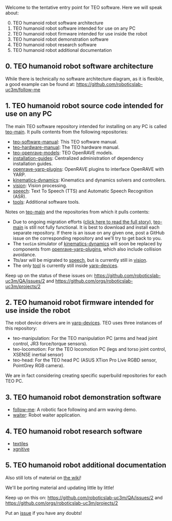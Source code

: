 Welcome to the tentative entry point for TEO software. Here we will speak about:

0. TEO humanoid robot software architecture
1. TEO humanoid robot software intended for use on any PC
2. TEO humanoid robot firmware intended for use inside the robot
3. TEO humanoid robot demonstration software
4. TEO humanoid robot research software
5. TEO humanoid robot additional documentation

## 0. TEO humanoid robot software architecture

While there is technically no software architecture diagram, as it is flexible, a good example can be found at: https://github.com/roboticslab-uc3m/follow-me

## 1. TEO humanoid robot source code intended for use on any PC

The main TEO software repository intended for installing on any PC is called [teo-main](https://github.com/roboticslab-uc3m/teo-main). It pulls contents from the following repositories:

- [teo-software-manual](https://github.com/roboticslab-uc3m/teo-software-manual): This TEO software manual.
- [teo-hardware-manual](https://github.com/roboticslab-uc3m/teo-hardware-manual): The TEO hardware manual.
- [teo-openrave-models](https://github.com/roboticslab-uc3m/teo-openrave-models): TEO OpenRAVE models.
- [installation-guides](https://github.com/roboticslab-uc3m/installation-guides): Centralized administration of dependency installation guides.
- [openrave-yarp-plugins](https://github.com/roboticslab-uc3m/openrave-yarp-plugins): OpenRAVE plugins to interface OpenRAVE with YARP.
- [kinematics-dynamics](https://github.com/roboticslab-uc3m/kinematics-dynamics): Kinematics and dynamics solvers and controllers.
- [vision](https://github.com/roboticslab-uc3m/vision): Vision processing.
- [speech](https://github.com/roboticslab-uc3m/speech): Text To Speech (TTS) and Automatic Speech Recognition (ASR).
- [tools](https://github.com/roboticslab-uc3m/tools): Additional software tools.

Notes on [teo-main](https://github.com/roboticslab-uc3m/teo-main) and the repositories from which it pulls contents:
- Due to ongoing migration efforts ([click here to read the full story](https://github.com/roboticslab-uc3m/QA/issues/2)), [teo-main](https://github.com/roboticslab-uc3m/teo-main) is still not fully functional. It is best to download and install each separate repository. If there is an issue on any given one, post a GitHub issue on the corresponding repository and we'll try to get back to you.
- The `teoSim` simulator of [kinematics-dynamics](https://github.com/roboticslab-uc3m/kinematics-dynamics) will soon be replaced by components from [openrave-yarp-plugins](https://github.com/roboticslab-uc3m/openrave-yarp-plugins), which also include collision avoidance.
- Tts/asr will be migrated to [speech](https://github.com/roboticslab-uc3m/speech), but is currently still in [vision](https://github.com/roboticslab-uc3m/vision).
- The only [tool](https://github.com/roboticslab-uc3m/tools) is currently still inside [yarp-devices](https://github.com/roboticslab-uc3m/yarp-devices).

Keep up on the status of these issues on: https://github.com/roboticslab-uc3m/QA/issues/2 and https://github.com/orgs/roboticslab-uc3m/projects/2

## 2. TEO humanoid robot firmware intended for use inside the robot
The robot device drivers are in [yarp-devices](https://github.com/roboticslab-uc3m/yarp-devices). TEO uses three instances of this repository:
- teo-manipulation: For the TEO manipulation PC (arms and head joint control, JR3 force/torque sensors).
- teo-locomotion: For the TEO locomotion PC (legs and torso joint control, XSENSE inertial sensor)
- teo-head: For the TEO head PC (ASUS XTion Pro Live RGBD sensor, PointGrey RGB camera).

We are in fact considering creating specific superbuild repositories for each TEO PC.

## 3. TEO humanoid robot demonstration software
- [follow-me](https://github.com/roboticslab-uc3m/follow-me): A robotic face following and arm waving demo.
- [waiter](https://github.com/roboticslab-uc3m/waiter): Robot waiter application.

## 4. TEO humanoid robot research software
- [textiles](https://github.com/roboticslab-uc3m/textiles)
- [xgnitive](https://github.com/roboticslab-uc3m/xgnitive)

## 5. TEO humanoid robot additional documentation
Also still lots of material on [the wiki](http://robots.uc3m.es)!

We'll be porting material and updating little by little!

Keep up on this on: https://github.com/roboticslab-uc3m/QA/issues/2 and https://github.com/orgs/roboticslab-uc3m/projects/2

Put an [issue](https://github.com/roboticslab-uc3m/teo-software-manual/issues/new) if you have any doubts!
